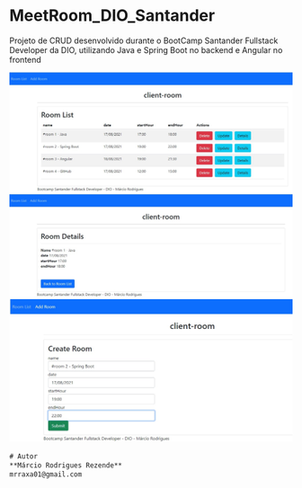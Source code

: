 # MeetRoom_DIO_Santander
Projeto de CRUD desenvolvido durante o BootCamp Santander Fullstack Developer da DIO, utilizando Java e Spring Boot no backend e Angular no frontend

![listRoom](https://github.com/mrraxa01/MeetRoom_DIO_Santander/blob/master/imgs/listRoom.jpg)
![listRoom](https://github.com/mrraxa01/MeetRoom_DIO_Santander/blob/master/imgs/detailsRoom.jpg)
![listRoom](https://github.com/mrraxa01/MeetRoom_DIO_Santander/blob/master/imgs/createRoom.jpg)

```
# Autor
**Márcio Rodrigues Rezende**
mrraxa01@gmail.com

